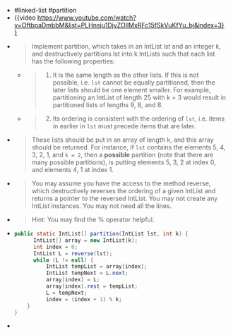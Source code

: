 - #linked-list #partition
- {{video https://www.youtube.com/watch?v=OftbpaDmbbM&list=PLHnsju1DjvZOIlMxRFc15fSkVuKfYu_bj&index=3}}
- > Implement partition, which takes in an IntList lst and an integer k, and destructively partitions lst into k IntLists such that each list has the following properties:
	- >1. It is the same length as the other lists. If this is not possible, i.e. `lst` cannot be equally partitioned, then the later lists should be one element smaller.
	  For example, partitioning an IntList of length 25 with k = 3 would result in partitioned lists of lengths 9, 8, and 8.
	- > 2. Its ordering is consistent with the ordering of `lst`, i.e. items in earlier in `lst` must precede items that are later.
- > These lists should be put in an array of length k, and this array should be returned. For instance, if `lst` contains the elements 5, 4, 3, 2, 1, and `k = 2`, then a **possible** partition (note that there are many possible partitions), is putting elements 5, 3, 2 at index 0, and elements 4, 1 at index 1.
- > You may assume you have the access to the method reverse, which destructively reverses the ordering of a given IntList and returns a pointer to the reversed IntList. You may not create any IntList instances. You may not need all the lines.
- > Hint: You may find the % operator helpful.
- ```java
  public static IntList[] partition(IntList lst, int k) {
    	IntList[] array = new IntList[k];
    	int index = 0;
    	IntList L = reverse(lst);
    	while (L != null) {
        	IntList tempList = array[index];
        	IntList tempNext = L.next;
        	array[index] = L;
        	array[index].rest = tempList;
        	L = tempNext;
        	index = (index + 1) % k;
      }
  }
  
  ```
-